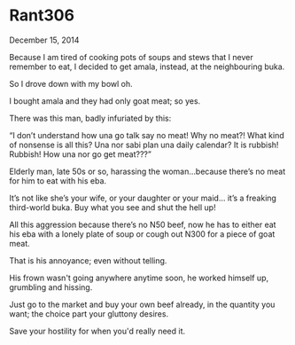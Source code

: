 # Rant306


December 15, 2014

Because I am tired of cooking pots of soups and stews that I never remember to eat, I decided to get amala, instead, at the neighbouring buka.

So I drove down with my bowl oh.

I bought amala and they had only goat meat; so yes.

There was this man, badly infuriated by this:

“I don’t understand how una go talk say no meat! Why no meat?! What kind of nonsense is all this? Una nor sabi plan una daily calendar? It is rubbish! Rubbish! How una nor go get meat???”

Elderly man, late 50s or so, harassing the woman…because there’s no meat for him to eat with his eba.

It’s not like she’s your wife, or your daughter or your maid… it’s a freaking third-world buka. Buy what you see and shut the hell up!

All this aggression because there’s no N50 beef, now he has to either eat his eba with a lonely plate of soup or cough out N300 for a piece of goat meat.

That is his annoyance; even without telling. 

His frown wasn't going anywhere anytime soon, he worked himself up, grumbling and hissing.

Just go to the market and buy your own beef already, in the quantity you want; the choice part your gluttony desires.

Save your hostility for when you'd really need it.